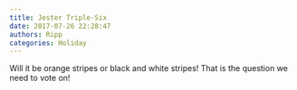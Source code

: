 ```yaml
---
title: Jester Triple-Six
date: 2017-07-26 22:28:47
authors: Ripp
categories: Holiday
---
```


 Will it be orange stripes or black and white stripes! That is the question we need to vote on!
